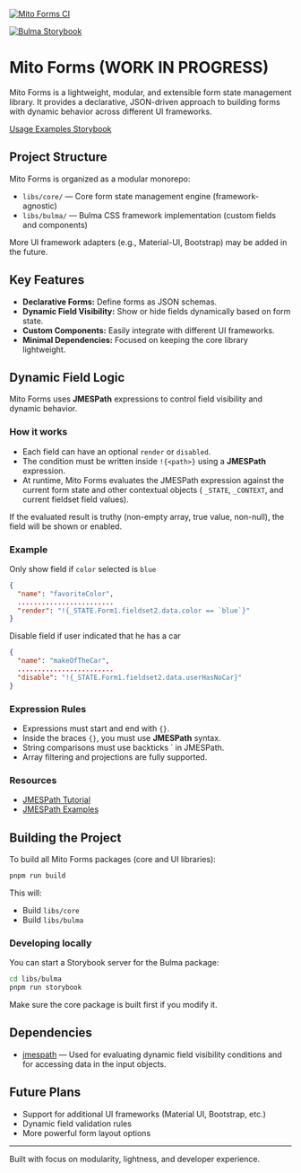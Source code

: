 [![Mito Forms CI](https://github.com/vlad-eroshin/mito-forms/actions/workflows/devBuild.yml/badge.svg)](https://github.com/vlad-eroshin/mito-forms/actions/workflows/devBuild.yml)

[![Bulma Storybook](https://github.com/vlad-eroshin/mito-forms/actions/workflows/deployBulmaSB.yml/badge.svg)](https://github.com/vlad-eroshin/mito-forms/actions/workflows/deployBulmaSB.yml)

# Mito Forms (WORK IN PROGRESS)

Mito Forms is a lightweight, modular, and extensible form state management library.
It provides a declarative, JSON-driven approach to building forms with dynamic behavior across different UI frameworks.

[Usage Examples Storybook](https://vlad-eroshin.github.io/mito-forms/storybook/bulma)

## Project Structure

Mito Forms is organized as a modular monorepo:

- `libs/core/` — Core form state management engine (framework-agnostic)
- `libs/bulma/` — Bulma CSS framework implementation (custom fields and components)

More UI framework adapters (e.g., Material-UI, Bootstrap) may be added in the future.

## Key Features

- **Declarative Forms:** Define forms as JSON schemas.
- **Dynamic Field Visibility:** Show or hide fields dynamically based on form state.
- **Custom Components:** Easily integrate with different UI frameworks.
- **Minimal Dependencies:** Focused on keeping the core library lightweight.

## Dynamic Field Logic

Mito Forms uses **JMESPath** expressions to control field visibility and dynamic behavior.

### How it works

- Each field can have an optional `render` or `disabled`.
- The condition must be written inside `!{<path>}` using a **JMESPath** expression.
- At runtime, Mito Forms evaluates the JMESPath expression against the current form state and other contextual objects (
  `_STATE`, `_CONTEXT`, and current fieldset field values).

If the evaluated result is truthy (non-empty array, true value, non-null), the field will be shown or enabled.

### Example

Only show field if `color` selected is `blue`

```json
{
  "name": "favoriteColor",
  ........................
  "render": "!{_STATE.Form1.fieldset2.data.color == `blue`}"
}
```

Disable field if user indicated that he has a car

```json
{
  "name": "makeOfTheCar",
  ........................
  "disable": "!{_STATE.Form1.fieldset2.data.userHasNoCar}"
}
```

### Expression Rules

- Expressions must start and end with `{}`.
- Inside the braces `{}`, you must use **JMESPath** syntax.
- String comparisons must use backticks \` in JMESPath.
- Array filtering and projections are fully supported.

### Resources

- [JMESPath Tutorial](https://jmespath.org/tutorial.html)
- [JMESPath Examples](https://jmespath.org/examples.html)

## Building the Project

To build all Mito Forms packages (core and UI libraries):

```bash
pnpm run build
```

This will:

- Build `libs/core`
- Build `libs/bulma`

### Developing locally

You can start a Storybook server for the Bulma package:

```bash
cd libs/bulma
pnpm run storybook
```

Make sure the core package is built first if you modify it.

## Dependencies

- [jmespath](https://www.npmjs.com/package/jmespath) — Used for evaluating dynamic field visibility conditions and for accessing data in the input objects.

## Future Plans

- Support for additional UI frameworks (Material UI, Bootstrap, etc.)
- Dynamic field validation rules
- More powerful form layout options

---

Built with focus on modularity, lightness, and developer experience.
